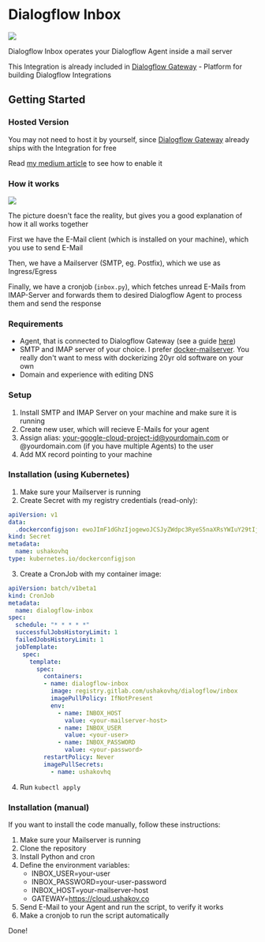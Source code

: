 # Dialogflow Inbox

![](https://i.imgur.com/8yoLPGI.png)

Dialogflow Inbox operates your Dialogflow Agent inside a mail server

This Integration is already included in [Dialogflow Gateway](https://dialogflow.cloud.ushakov.co) - Platform for building Dialogflow Integrations

## Getting Started

### Hosted Version

You may not need to host it by yourself, since [Dialogflow Gateway](https://dialogflow.cloud.ushakov.co) already ships with the Integration for free

Read [my medium article](https://medium.com/@ushakovhq/dialogflow-over-e-mail-85bd1b3dd8d6) to see how to enable it

### How it works

![](https://i.imgur.com/LliWtRV.png)

The picture doesn't face the reality, but gives you a good explanation of how it all works together

First we have the E-Mail client (which is installed on your machine), which you use to send E-Mail

Then, we have a Mailserver (SMTP, eg. Postfix), which we use as Ingress/Egress

Finally, we have a cronjob (`inbox.py`), which fetches unread E-Mails from IMAP-Server and forwards them to desired Dialogflow Agent to process them and send the response

### Requirements

- Agent, that is connected to Dialogflow Gateway (see a guide [here](https://medium.com/@ushakovhq/dialogflow-gateway-installation-8f3c6247ef82))
- SMTP and IMAP server of your choice. I prefer [docker-mailserver](https://github.com/tomav/docker-mailserver). You really don't want to mess with dockerizing 20yr old software on your own
- Domain and experience with editing DNS

### Setup

1. Install SMTP and IMAP Server on your machine and make sure it is running
2. Create new user, which will recieve E-Mails for your agent
3. Assign alias: your-google-cloud-project-id@yourdomain.com or @yourdomain.com (if you have multiple Agents) to the user
4. Add MX record pointing to your machine

### Installation (using Kubernetes)

1. Make sure your Mailserver is running
2. Create Secret with my registry credentials (read-only):

```yaml
apiVersion: v1
data:
  .dockerconfigjson: ewoJImF1dGhzIjogewoJCSJyZWdpc3RyeS5naXRsYWIuY29tIjogewoJCQkiYXV0aCI6ICJaMmwwYkdGaUsyUmxjR3h2ZVMxMGIydGxiaTAzTlRnNE5EcHZURWhTTTJKS2MzcEtkbXMzVTNGNlpUaG5PQT09IgoJCX0KCX0sCgkiSHR0cEhlYWRlcnMiOiB7CgkJIlVzZXItQWdlbnQiOiAiRG9ja2VyLUNsaWVudC8xOC4wOS4wIChsaW51eCkiCgl9Cn0=
kind: Secret
metadata:
  name: ushakovhq
type: kubernetes.io/dockerconfigjson
```

3. Create a CronJob with my container image:

```yaml
apiVersion: batch/v1beta1
kind: CronJob
metadata:
  name: dialogflow-inbox
spec:
  schedule: "* * * * *"
  successfulJobsHistoryLimit: 1
  failedJobsHistoryLimit: 1
  jobTemplate:
    spec:
      template:
        spec:
          containers:
          - name: dialogflow-inbox
            image: registry.gitlab.com/ushakovhq/dialogflow/inbox
            imagePullPolicy: IfNotPresent
            env:
              - name: INBOX_HOST
                value: <your-mailserver-host>
              - name: INBOX_USER
                value: <your-user>
              - name: INBOX_PASSWORD
                value: <your-password>
          restartPolicy: Never
          imagePullSecrets:
            - name: ushakovhq
```

4. Run `kubectl apply`

### Installation (manual)

If you want to install the code manually, follow these instructions:

1. Make sure your Mailserver is running
2. Clone the repository
3. Install Python and cron
4. Define the environment variables:
    - INBOX_USER=your-user
    - INBOX_PASSWORD=your-user-password
    - INBOX_HOST=your-mailserver-host
    - GATEWAY=https://cloud.ushakov.co
5. Send E-Mail to your Agent and run the script, to verify it works
6. Make a cronjob to run the script automatically

Done!